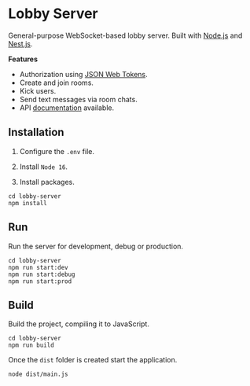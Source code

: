 # Lobby Server

General-purpose WebSocket-based lobby server. Built with [Node.js](https://nodejs.org/) and [Nest.js](https://nestjs.com/).

**Features**
- Authorization using [JSON Web Tokens](https://jwt.io/).
- Create and join rooms.
- Kick users.
- Send text messages via room chats.
- API [documentation](https://adcimon.github.io/lobby-server/api/) available.

## Installation

1. Configure the `.env` file.

2. Install `Node 16`.

3. Install packages.
```
cd lobby-server
npm install
```

## Run

Run the server for development, debug or production.
```
cd lobby-server
npm run start:dev
npm run start:debug
npm run start:prod
```

## Build

Build the project, compiling it to JavaScript.
```
cd lobby-server
npm run build
```

Once the `dist` folder is created start the application.
```
node dist/main.js
```
